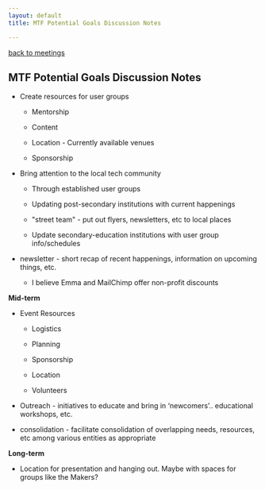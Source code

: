 ```yaml
---
layout: default
title: MTF Potential Goals Discussion Notes

---
```

[back to meetings](/meetings)

## MTF Potential Goals Discussion Notes

* Create resources for user groups

    * Mentorship

    * Content

    * Location - Currently available venues

    * Sponsorship

* Bring attention to the local tech community

    * Through established user groups

    * Updating post-secondary institutions with current happenings

    * "street team" - put out flyers, newsletters, etc to local places

    * Update secondary-education institutions with user group info/schedules

* newsletter - short recap of recent happenings, information on upcoming things, etc.

    * I believe Emma and MailChimp offer non-profit discounts

**Mid-term**

* Event Resources

    * Logistics

    * Planning

    * Sponsorship

    * Location

    * Volunteers

* Outreach - initiatives to educate and bring in ‘newcomers’.. educational workshops, etc.

* consolidation - facilitate consolidation of overlapping needs, resources, etc among various entities as appropriate

**Long-term**

* Location for presentation and hanging out. Maybe with spaces for groups like the Makers?